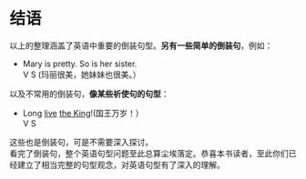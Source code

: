 # 结语

以上的整理涵盖了英语中重要的倒装句型。<b>另有一些简单的倒装句</b>，例如：  

- Mary is pretty. So is her sister.  
V S
(玛丽很美，她妹妹也很美。） 

 

以及不常用的倒装句，<b>像某些祈使句的句型</b>：  

- Long <u>live</u> <u>the King</u>!(国王万岁！）  
V S  


这些也是倒装句，可是不需要深入探讨。  
看完了倒装句，整个英语句型问题至此总算尘埃落定。恭喜本书读者，至此你们已经建立了相当完整的句型观念，对英语句型有了深入的理解。